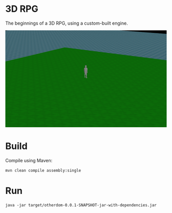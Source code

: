 # 3D RPG

The beginnings of a 3D RPG, using a custom-built engine.

![Screenshot](docs/screenshot.png)

# Build

Compile using Maven:

    mvn clean compile assembly:single

# Run
    
    java -jar target/otherdom-0.0.1-SNAPSHOT-jar-with-dependencies.jar
